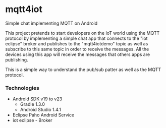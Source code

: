 # mqtt4iot
Simple chat implementing MQTT on Android

This project pretends to start developers on the IoT world using the MQTT protocol
by implementing a simple chat app that connects to the "iot eclipse" broker and
publishes to the "mqtt4iotdemo" topic as well as subscribe to this same topic in
order to receive the messages. All the devices using this app will receive the
messages that others apps are publishing.

This is a simple way to understand the pub/sub patter as well as the MQTT protocol.

### Technologies
* Android SDK v19 to v23
  * Gradle 1.3.0
  * Android Studio 1.4.1
* Eclipse Paho Android Service
* iot eclipse - Broker

